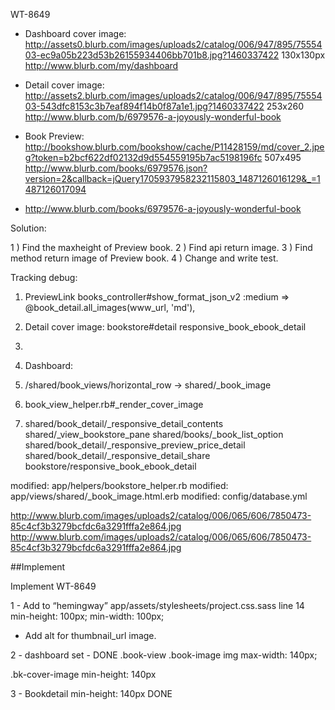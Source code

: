 WT-8649

- Dashboard cover image: http://assets0.blurb.com/images/uploads2/catalog/006/947/895/7555403-ec9a05b223d53b26155934406bb701b8.jpg?1460337422 130x130px http://www.blurb.com/my/dashboard

- Detail cover image: http://assets2.blurb.com/images/uploads2/catalog/006/947/895/7555403-543dfc8153c3b7eaf894f14b0f87a1e1.jpg?1460337422 253x260 http://www.blurb.com/b/6979576-a-joyously-wonderful-book

- Book Preview: http://bookshow.blurb.com/bookshow/cache/P11428159/md/cover_2.jpeg?token=b2bcf622df02132d9d554559195b7ac5198196fc 507x495 http://www.blurb.com/books/6979576.json?version=2&callback=jQuery1705937958232115803_1487126016129&_=1487126017094 
- http://www.blurb.com/books/6979576-a-joyously-wonderful-book

Solution: 

1 ) Find the maxheight of Preview book.
2 ) Find api return image.
3 ) Find method return image of Preview book.
4 ) Change and write test.
 
Tracking debug: 

1. PreviewLink books_controller#show_format_json_v2 :medium => @book_detail.all_images(www_url, 'md'),
2. Detail cover image: bookstore#detail  responsive_book_ebook_detail
3. 
4. Dashboard: 
5. /shared/book_views/horizontal_row -> shared/_book_image
6. book_view_helper.rb#_render_cover_image

1. shared/book_detail/_responsive_detail_contents
shared/_view_bookstore_pane
shared/books/_book_list_option
shared/book_detail/_responsive_preview_price_detail
shared/book_detail/_responsive_detail_share
bookstore/responsive_book_ebook_detail

modified:   app/helpers/bookstore_helper.rb
        modified:   app/views/shared/_book_image.html.erb
        modified:   config/database.yml

http://www.blurb.com/images/uploads2/catalog/006/065/606/7850473-85c4cf3b3279bcfdc6a3291fffa2e864.jpg
http://www.blurb.com/images/uploads2/catalog/006/065/606/7850473-85c4cf3b3279bcfdc6a3291fffa2e864.jpg



##Implement

Implement WT-8649

1 - Add to “hemingway” app/assets/stylesheets/project.css.sass line 14
min-height: 100px;
min-width: 100px;

 + Add alt for thumbnail_url image.


2 - dashboard set  - DONE
.book-view .book-image img
 max-width: 140px;

.bk-cover-image
min-height: 140px

3 - Bookdetail min-height: 140px DONE

